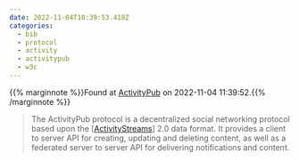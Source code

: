 ```yaml
---
date: 2022-11-04T10:39:53.418Z
categories:
  - bib
  - protocol
  - activity
  - activitypub
  - w3c
---
```

{{% marginnote %}}Found at [ActivityPub](https://www.w3.org/TR/2018/REC-activitypub-20180123/) on 2022-11-04 11:39:52.{{% /marginnote %}}

> The ActivityPub protocol is a decentralized social networking protocol based upon the [[ActivityStreams](https://www.w3.org/TR/2018/REC-activitypub-20180123/#bib-ActivityStreams)] 2.0 data format. It provides a client to server API for creating, updating and deleting content, as well as a federated server to server API for delivering notifications and content.

